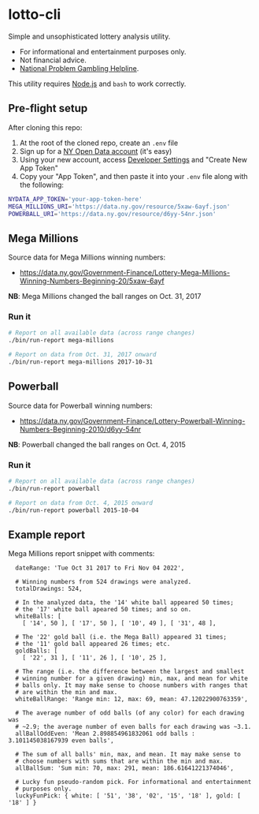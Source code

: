 # lotto-cli

Simple and unsophisticated lottery analysis utility.

* For informational and entertainment purposes only.
* Not financial advice.
* [National Problem Gambling Helpline](https://www.ncpgambling.org/).

This utility requires [Node.js](https://nodejs.org/en/) and `bash` to work correctly.

## Pre-flight setup

After cloning this repo:

1. At the root of the cloned repo, create an `.env` file
2. Sign up for a [NY Open Data account](https://data.ny.gov/login) (it's easy)
3. Using your new account, access [Developer Settings](https://data.ny.gov/profile/edit/developer_settings) and "Create New App Token"
4. Copy your "App Token", and then paste it into your `.env` file along with the following:

```bash
NYDATA_APP_TOKEN='your-app-token-here'
MEGA_MILLIONS_URI='https://data.ny.gov/resource/5xaw-6ayf.json'
POWERBALL_URI='https://data.ny.gov/resource/d6yy-54nr.json'
```

## Mega Millions

Source data for Mega Millions winning numbers:
* https://data.ny.gov/Government-Finance/Lottery-Mega-Millions-Winning-Numbers-Beginning-20/5xaw-6ayf

**NB**: Mega Millions changed the ball ranges on Oct. 31, 2017

### Run it

```bash
# Report on all available data (across range changes)
./bin/run-report mega-millions

# Report on data from Oct. 31, 2017 onward
./bin/run-report mega-millions 2017-10-31
```

## Powerball

Source data for Powerball winning numbers:
* https://data.ny.gov/Government-Finance/Lottery-Powerball-Winning-Numbers-Beginning-2010/d6yy-54nr

**NB**: Powerball changed the ball ranges on Oct. 4, 2015

### Run it

```bash
# Report on all available data (across range changes)
./bin/run-report powerball

# Report on data from Oct. 4, 2015 onward
./bin/run-report powerball 2015-10-04
```

## Example report

Mega Millions report snippet with comments:

```
  dateRange: 'Tue Oct 31 2017 to Fri Nov 04 2022',

  # Winning numbers from 524 drawings were analyzed.
  totalDrawings: 524,

  # In the analyzed data, the '14' white ball appeared 50 times;
  # the '17' white ball apeared 50 times; and so on.
  whiteBalls: [
    [ '14', 50 ], [ '17', 50 ], [ '10', 49 ], [ '31', 48 ],

  # The '22' gold ball (i.e. the Mega Ball) appeared 31 times;
  # the '11' gold ball appeared 26 times; etc.
  goldBalls: [
    [ '22', 31 ], [ '11', 26 ], [ '10', 25 ],

  # The range (i.e. the difference between the largest and smallest
  # winning number for a given drawing) min, max, and mean for white
  # balls only. It may make sense to choose numbers with ranges that
  # are within the min and max.
  whiteBallRange: 'Range min: 12, max: 69, mean: 47.12022900763359',

  # The average number of odd balls (of any color) for each drawing was
  # ~2.9; the average number of even balls for each drawing was ~3.1.
  allBallOddEven: 'Mean 2.898854961832061 odd balls : 3.101145038167939 even balls',

  # The sum of all balls' min, max, and mean. It may make sense to
  # choose numbers with sums that are within the min and max.
  allBallSum: 'Sum min: 70, max: 291, mean: 186.61641221374046',

  # Lucky fun pseudo-random pick. For informational and entertainment
  # purposes only.
  luckyFunPick: { white: [ '51', '38', '02', '15', '18' ], gold: [ '18' ] }
```

